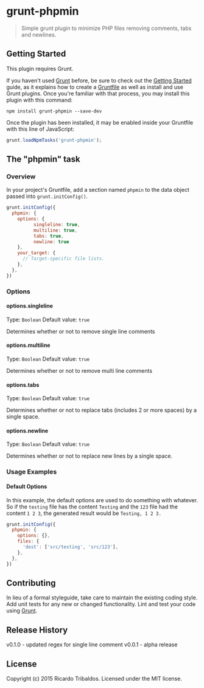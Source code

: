# grunt-phpmin

> Simple grunt plugin to minimize PHP files removing comments, tabs and newlines.

## Getting Started
This plugin requires Grunt.

If you haven't used [Grunt](http://gruntjs.com/) before, be sure to check out the [Getting Started](http://gruntjs.com/getting-started) guide, as it explains how to create a [Gruntfile](http://gruntjs.com/sample-gruntfile) as well as install and use Grunt plugins. Once you're familiar with that process, you may install this plugin with this command:

```shell
npm install grunt-phpmin --save-dev
```

Once the plugin has been installed, it may be enabled inside your Gruntfile with this line of JavaScript:

```js
grunt.loadNpmTasks('grunt-phpmin');
```

## The "phpmin" task

### Overview
In your project's Gruntfile, add a section named `phpmin` to the data object passed into `grunt.initConfig()`.

```js
grunt.initConfig({
  phpmin: {
    options: {
          singleline: true,
          multiline: true,
          tabs: true,
          newline: true
    },
    your_target: {
      // Target-specific file lists.
    },
  },
})
```

### Options

#### options.singleline
Type: `Boolean`
Default value: `true`

Determines whether or not to remove single line comments

#### options.multiline
Type: `Boolean`
Default value: `true`

Determines whether or not to remove multi line comments

#### options.tabs
Type: `Boolean`
Default value: `true`

Determines whether or not to replace tabs (includes 2 or more spaces) by a single space.

#### options.newline
Type: `Boolean`
Default value: `true`

Determines whether or not to replace new lines by a single space.

### Usage Examples

#### Default Options
In this example, the default options are used to do something with whatever. So if the `testing` file has the content `Testing` and the `123` file had the content `1 2 3`, the generated result would be `Testing, 1 2 3.`

```js
grunt.initConfig({
  phpmin: {
    options: {},
    files: {
      'dest': ['src/testing', 'src/123'],
    },
  },
})
```

## Contributing
In lieu of a formal styleguide, take care to maintain the existing coding style. Add unit tests for any new or changed functionality. Lint and test your code using [Grunt](http://gruntjs.com/).

## Release History
v0.1.0 - updated regex for single line comment
v0.0.1 - alpha release

## License
Copyright (c) 2015 Ricardo Tribaldos. Licensed under the MIT license.
